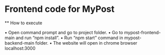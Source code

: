 # Frontend code for MyPost

\*\* How to execute

• Open command prompt and go to project folder.
• Go to mypost-frontend-main and run “npm install”.
• Run “npm start” command in mypost-backend-main folder.
• The website will open in chrome browser localhost:3000
